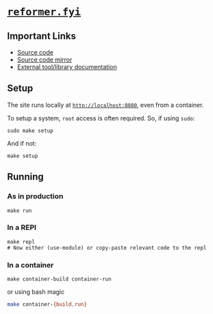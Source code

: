# [`reformer.fyi`](https://reformer.fyi)

## Important Links

- [Source code](https://git.sr.ht/~jamesaorson/reformer)
- [Source code mirror](https://github.com/exokomodo/reformer)
- [External tool/library documentation](./external/docs/)

## Setup

The site runs locally at [`http://localhost:8080`](https://localhost:8080), even from a container.

To setup a system, `root` access is often required. So, if using `sudo`:

```shell
sudo make setup
```

And if not:

```shell
make setup
```

## Running

### As in production

```shell
make run
```

### In a REPl

```shell
make repl
# Now either (use-module) or copy-paste relevant code to the repl
```

### In a container

```shell
make container-build container-run
```

or using bash magic

```bash
make container-{build,run}
```
